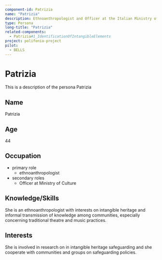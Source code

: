 ```yaml
---
component-id: Patrizia
name: "Patrizia"
description: Ethnoanthropologist and Officer at the Italian Ministry of Culture
type: Persona
long-title: "Patrizia"
related-components:
  - Patrizia#1_IdentificationOfIntangibleElements
project: polifonia-project
pilot:
  - BELLS
---
```


# Patrizia

This is a description of the persona Patrizia

## Name
Patrizia

## Age
44

## Occupation
- primary role
    - ethnoanthropologist
- secondary roles
    - Officer at Ministry of Culture


## Knowledge/Skills
She is an ethnoanthropologist with interests on intangible heritage and informal transmission of knowledge among communities, especially concerning traditional theatre and music practices.

## Interests
She is involved in research on in intangible heritage safeguarding and she cooperate with communities and groups on safeguarding policies.
